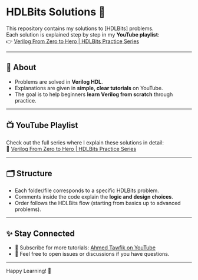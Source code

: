 # HDLBits Solutions 🚀

This repository contains my solutions to [HDLBits] problems.  
Each solution is explained step by step in my **YouTube playlist**:  
👉 [Verilog From Zero to Hero | HDLBits Practice Series](https://www.youtube.com/@ahmed.tawfik22)

---

## 📌 About
- Problems are solved in **Verilog HDL**.  
- Explanations are given in **simple, clear tutorials** on YouTube.  
- The goal is to help beginners **learn Verilog from scratch** through practice.

---

## 📺 YouTube Playlist
Check out the full series where I explain these solutions in detail:  
🔗 [Verilog From Zero to Hero | HDLBits Practice Series](https://www.youtube.com/@ahmed.tawfik22)

---

## 🗂️ Structure
- Each folder/file corresponds to a specific HDLBits problem.  
- Comments inside the code explain the **logic and design choices**.  
- Order follows the HDLBits flow (starting from basics up to advanced problems).

---

## ✨ Stay Connected
- 📌 Subscribe for more tutorials: [Ahmed Tawfik on YouTube](https://www.youtube.com/@ahmed.tawfik22)  
- 💬 Feel free to open issues or discussions if you have questions.  

---
Happy Learning! 🎉
